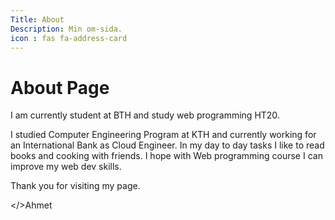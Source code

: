 ```yaml
---
Title: About
Description: Min om-sida.
icon : fas fa-address-card
---
```



About Page
==========================

I am currently student at  BTH and study web programming HT20.

I studied Computer Engineering Program at KTH and currently working for an International Bank as Cloud Engineer. In my day to day tasks I like to read books and cooking with friends. I hope with Web programming course I can improve my web dev skills. 

Thank you for visiting my page.

</>Ahmet


